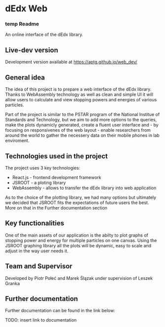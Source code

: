 # dEdx Web
### temp Readme

An online interface of the dEdx library.
## Live-dev version
Development version available at https://aptg.github.io/web_dev/

## General idea
The idea of this project is to prepare a web interface of the dEdx library. Thanks to WebAssembly technology as well as clean and simple UI it will allow users to calculate and view stopping powers and energies of various particles.

Part of the project is similar to the PSTAR program of the National Institue of Standards and Technology, but we aim to add more options to the queries, make the plots dynamicly generated, create a fluent user interface and - by focusing on responsivenes of the web layout - enable researchers from around the world to gather the necessery data on their mobile phones in lab enviroment.

## Technologies used in the project
The project uses 3 key technologies:
- React.js - frontend development framework
- JSROOT - a ploting library
- WebAssembly - allows to transfer the dEdx library into web application

As to the choice of the plotting library, we had many options but ultimately we decided that JSROOT fits the expectations of future users the best. More on that in the Further documentation section

## Key functionalities
One of the main assets of our application is the abilty to plot graphs of stopping power and energy for multiple particles on one canvas. Using the JSROOT graphing library all the plots will be dynamic, easy to scale and adjust in the way user needs it.

## Team and Supervisor
Developed by Piotr Połeć and Marek Ślązak under supervision of Leszek Granka 

## Further documentation
Further documentation can be found in the link below:

TODO: insert link to documentation